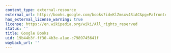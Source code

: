 ```yaml
---
content_type: external-resource
external_url: http://books.google.com/books?id=KlZmsxv4SiAC&pg=Pafrontcover
has_external_license_warning: true
license: https://en.wikipedia.org/wiki/All_rights_reserved
status: ''
title: Google Books
uid: 19b44b3f-ff30-4b3e-a1ae-c7989745641f
wayback_url: ''
---
```

